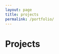 ```yaml
---
layout: page
title: projects
permalink: /portfolio/
---
```

<div id="rcorn">

<h1>Projects</h1>

</div>